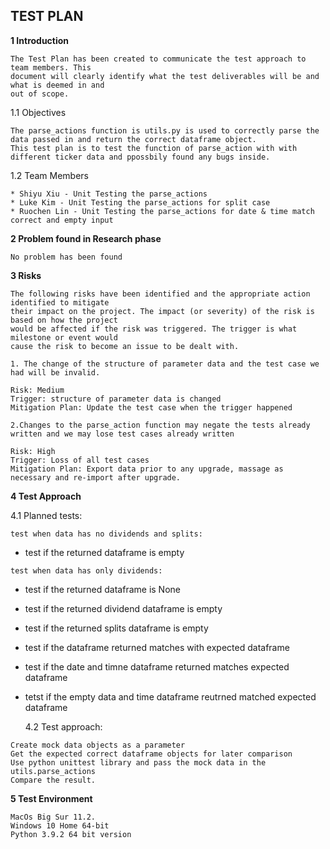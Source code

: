 ## TEST PLAN

**1 Introduction**

```
The Test Plan has been created to communicate the test approach to team members. This
document will clearly identify what the test deliverables will be and what is deemed in and
out of scope.
```

1.1 Objectives

```
The parse_actions function is utils.py is used to correctly parse the data passed in and return the correct dataframe object.
This test plan is to test the function of parse_action with with different ticker data and ppossbily found any bugs inside.
```

1.2 Team Members

```
* Shiyu Xiu - Unit Testing the parse_actions
* Luke Kim - Unit Testing the parse_actions for split case
* Ruochen Lin - Unit Testing the parse_actions for date & time match correct and empty input
```

**2 Problem found in Research phase**

```
No problem has been found
```

**3 Risks**

```
The following risks have been identified and the appropriate action identified to mitigate
their impact on the project. The impact (or severity) of the risk is based on how the project
would be affected if the risk was triggered. The trigger is what milestone or event would
cause the risk to become an issue to be dealt with.
```

```
1. The change of the structure of parameter data and the test case we had will be invalid.
```

```
Risk: Medium
Trigger: structure of parameter data is changed
Mitigation Plan: Update the test case when the trigger happened
```

```
2.Changes to the parse_action function may negate the tests already written and we may lose test cases already written
```

```
Risk: High
Trigger: Loss of all test cases
Mitigation Plan: Export data prior to any upgrade, massage as necessary and re-import after upgrade.
```

**4 Test Approach**

4.1 Planned tests:

```
test when data has no dividends and splits:
```

- test if the returned dataframe is empty

```
test when data has only dividends:
```

- test if the returned dataframe is None
- test if the returned dividend dataframe is empty
- test if the returned splits dataframe is empty
- test if the dataframe returned matches with expected dataframe
- test if the date and timne dataframe returned matches expected dataframe
- tetst if the empty data and time dataframe reutrned matched expected dataframe

  4.2 Test approach:

```
Create mock data objects as a parameter
Get the expected correct dataframe objects for later comparison
Use python unittest library and pass the mock data in the utils.parse_actions
Compare the result.
```

**5 Test Environment**

```
MacOs Big Sur 11.2.
Windows 10 Home 64-bit
Python 3.9.2 64 bit version
```

